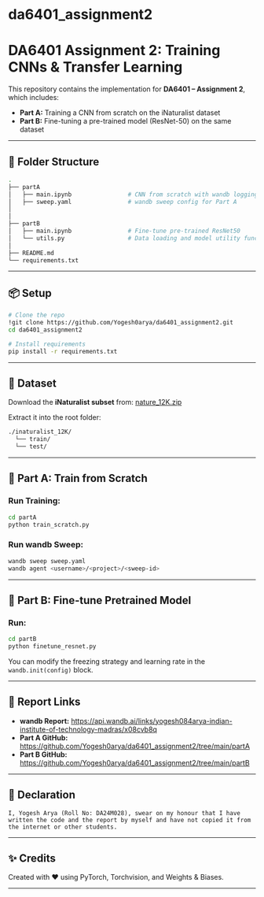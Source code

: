 # da6401_assignment2
# DA6401 Assignment 2: Training CNNs & Transfer Learning

This repository contains the implementation for **DA6401 – Assignment 2**, which includes:

- **Part A:** Training a CNN from scratch on the iNaturalist dataset
- **Part B:** Fine-tuning a pre-trained model (ResNet-50) on the same dataset

---

## 📁 Folder Structure

```bash
.
├── partA
│   ├── main.ipynb                # CNN from scratch with wandb logging
│   ├── sweep.yaml                # wandb sweep config for Part A
│   
│
├── partB
│   ├── main.ipynb                # Fine-tune pre-trained ResNet50
│   └── utils.py                  # Data loading and model utility functions
│
├── README.md
└── requirements.txt
```

---

## 📦 Setup

```bash
# Clone the repo
!git clone https://github.com/Yogesh0arya/da6401_assignment2.git
cd da6401_assignment2

# Install requirements
pip install -r requirements.txt
```

---

## 📌 Dataset

Download the **iNaturalist subset** from: [nature_12K.zip](https://storage.googleapis.com/wandb_datasets/nature_12K.zip)

Extract it into the root folder:
```bash
./inaturalist_12K/
  └── train/
  └── test/
```

---

## 🚀 Part A: Train from Scratch

### Run Training:
```bash
cd partA
python train_scratch.py
```

### Run wandb Sweep:
```bash
wandb sweep sweep.yaml
wandb agent <username>/<project>/<sweep-id>
```

---

## 🔁 Part B: Fine-tune Pretrained Model

### Run:
```bash
cd partB
python finetune_resnet.py
```

You can modify the freezing strategy and learning rate in the `wandb.init(config)` block.

---

## 🧪 Report Links

- **wandb Report:** https://api.wandb.ai/links/yogesh084arya-indian-institute-of-technology-madras/x08cvb8q
- **Part A GitHub:** https://github.com/Yogesh0arya/da6401_assignment2/tree/main/partA
- **Part B GitHub:** https://github.com/Yogesh0arya/da6401_assignment2/tree/main/partB

---

## 🧾 Declaration

```
I, Yogesh Arya (Roll No: DA24M028), swear on my honour that I have written the code and the report by myself and have not copied it from the internet or other students.
```

---

## ✨ Credits

Created with ❤️ using PyTorch, Torchvision, and Weights & Biases.

---
